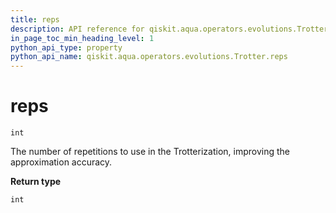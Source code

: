 ```yaml
---
title: reps
description: API reference for qiskit.aqua.operators.evolutions.Trotter.reps
in_page_toc_min_heading_level: 1
python_api_type: property
python_api_name: qiskit.aqua.operators.evolutions.Trotter.reps
---
```


# reps

<span id="qiskit.aqua.operators.evolutions.Trotter.reps" />

`int`

The number of repetitions to use in the Trotterization, improving the approximation accuracy.

**Return type**

`int`

